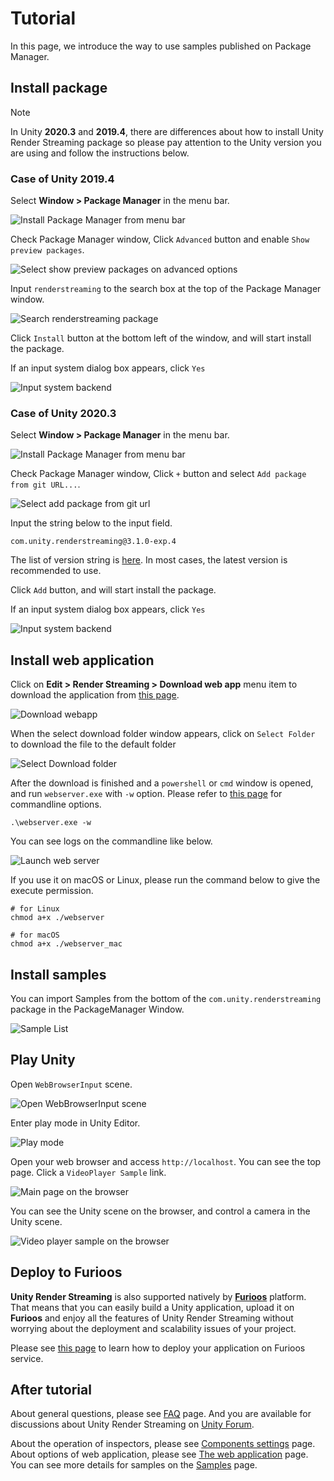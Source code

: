 # Tutorial 

In this page, we introduce the way to use samples published on Package Manager.

## Install package

> [!NOTE]
> In Unity **2020.3** and **2019.4**, there are differences about how to install Unity Render Streaming package so please pay attention to the Unity version you are using and follow the instructions below.

### Case of Unity 2019.4

Select **Window > Package Manager** in the menu bar.

![Install Package Manager from menu bar](images/install_select_packman_menu_unity2019.png)

Check Package Manager window, Click `Advanced` button and enable `Show preview packages`.

![Select show preview packages on advanced options](images/install_select_show_preview_packages.png)

Input `renderstreaming` to the search box at the top of the Package Manager window.

![Search renderstreaming package](images/install_search_renderstreaming_package.png)

Click `Install` button at the bottom left of the window, and will start install the package.

If an input system dialog box appears, click `Yes`

![Input system backend](images/input_system_backend.png)

### Case of Unity 2020.3

Select **Window > Package Manager** in the menu bar.

![Install Package Manager from menu bar](images/install_select_packman_menu_unity2020.png)

Check Package Manager window, Click `+` button and select `Add package from git URL...`.

![Select add package from git url](images/install_select_add_package_from_git_url.png)

Input the string below to the input field.

```
com.unity.renderstreaming@3.1.0-exp.4
```

The list of version string is [here](https://github.com/Unity-Technologies/com.unity.renderstreaming/tags). In most cases, the latest version is recommended to use.

 Click `Add` button, and will start install the package.

If an input system dialog box appears, click `Yes`

![Input system backend](images/input_system_backend.png)

## Install web application

Click on **Edit > Render Streaming > Download web app** menu item to download the application from [this page](https://github.com/Unity-Technologies/UnityRenderStreaming/releases).

![Download webapp](images/download_webapp.png)

When the select download folder window appears, click on `Select Folder` to download the file to the default folder

![Select Download folder](images/select_download_folder.png)

After the download is finished and a `powershell` or `cmd` window is opened, and run `webserver.exe` with `-w` option. Please refer to [this page](webapp.md) for commandline options.

```
.\webserver.exe -w
```

You can see logs on the commandline like below.

![Launch web server](images/launch_webserver_public_mode_on_windows.png)

If you use it on macOS or Linux, please run the command below to give the execute permission.

```
# for Linux
chmod a+x ./webserver

# for macOS
chmod a+x ./webserver_mac
```

## Install samples

You can import Samples from the bottom of the `com.unity.renderstreaming` package in the PackageManager Window.

![Sample List](images/renderstreaming_samples.png)

## Play Unity

Open `WebBrowserInput` scene.

![Open WebBrowserInput scene](images/open_webbrowserinput_scene.png)

Enter play mode in Unity Editor.

![Play mode](images/play_mode.png)

Open your web browser and access `http://localhost`. You can see the top page. Click a `VideoPlayer Sample` link.

![Main page on the browser](images/browser_mainpage.png)

You can see the Unity scene on the browser, and control a camera in the Unity scene.

![Video player sample on the browser](images/browser_videoplayer.png)

## Deploy to Furioos

**Unity Render Streaming** is also supported natively by [**Furioos**](https://www.furioos.com) platform.
That means that you can easily build a Unity application, upload it on **Furioos** and enjoy all the features of Unity Render Streaming without worrying about the deployment and scalability issues of your project.

Please see [this page](deploy-to-furioos.md) to learn how to deploy your application on Furioos service.

## After tutorial

About general questions, please see [FAQ](faq.md) page. And you are available for discussions about Unity Render Streaming on [Unity Forum](https://forum.unity.com/forums/unity-render-streaming.413). 

About the operation of inspectors, please see [Components settings](components.md) page. 
About options of web application, please see [The web application](webapp.md) page.
You can see more details for samples on the [Samples](samples.md) page.